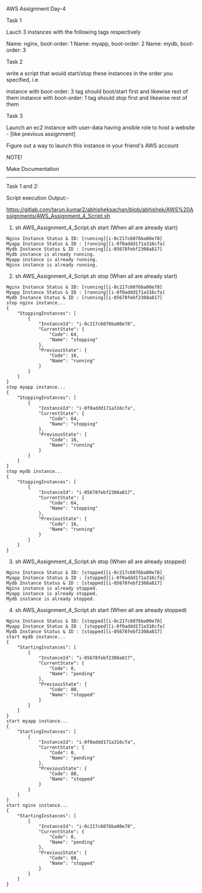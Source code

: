 AWS Assignment Day-4


Task 1

Lauch 3 instances with the following tags respectively


Name: nginx, boot-order: 1
Name: myapp, boot-order: 2
Name: mydb, boot-order: 3


Task 2

write a script that would start/stop these instances in the order you specified, i.e.


instance with boot-order: 3 tag should boot/start first and likewise rest of them
instance with boot-order: 1 tag should stop first and likewise rest of them


Task 3

Launch an ec2 instance with user-data having ansible role to host a website - [like previous assignment]


Figure out a way to launch this instance in your friend's AWS account


NOTE!

Make Documentation  

------------------------------------------------------------------------    

Task 1 and 2:  

Script execution Output:-  

https://gitlab.com/tarun.kumar2/abhisheksachan/blob/abhishek/AWS%20Assignments/AWS_Assignment_4_Script.sh  

1) sh AWS_Assignment_4_Script.sh start (When all are already start)  

```
Nginx Instance Status & ID: [running][i-0c217c6076ba00e78]
Myapp Instance Status & ID : [running][i-0f0addd171a316cfa]
Mydb Instance Status & ID : [running][i-05678febf2308a817]
Mydb instance is already running.
Myapp instance is already running.
Nginx instance is already running.
```
2) sh AWS_Assignment_4_Script.sh stop (When all are already start)  

```
Nginx Instance Status & ID: [running][i-0c217c6076ba00e78]
Myapp Instance Status & ID : [running][i-0f0addd171a316cfa]
Mydb Instance Status & ID : [running][i-05678febf2308a817]
stop nginx instance...
{
    "StoppingInstances": [
        {
            "InstanceId": "i-0c217c6076ba00e78",
            "CurrentState": {
                "Code": 64,
                "Name": "stopping"
            },
            "PreviousState": {
                "Code": 16,
                "Name": "running"
            }
        }
    ]
}
stop myapp instance...
{
    "StoppingInstances": [
        {
            "InstanceId": "i-0f0addd171a316cfa",
            "CurrentState": {
                "Code": 64,
                "Name": "stopping"
            },
            "PreviousState": {
                "Code": 16,
                "Name": "running"
            }
        }
    ]
}
stop mydb instance...
{
    "StoppingInstances": [
        {
            "InstanceId": "i-05678febf2308a817",
            "CurrentState": {
                "Code": 64,
                "Name": "stopping"
            },
            "PreviousState": {
                "Code": 16,
                "Name": "running"
            }
        }
    ]
}
```
3) sh AWS_Assignment_4_Script.sh stop (When all are already stopped)  

```
Nginx Instance Status & ID: [stopped][i-0c217c6076ba00e78]
Myapp Instance Status & ID : [stopped][i-0f0addd171a316cfa]
Mydb Instance Status & ID : [stopped][i-05678febf2308a817]
Nginx instance is already stopped.
Myapp instance is already stopped.
Mydb instance is already stopped.
```

4) sh AWS_Assignment_4_Script.sh start (When all are already stopped)  

```
Nginx Instance Status & ID: [stopped][i-0c217c6076ba00e78]
Myapp Instance Status & ID : [stopped][i-0f0addd171a316cfa]
Mydb Instance Status & ID : [stopped][i-05678febf2308a817]
start mydb instance...
{
    "StartingInstances": [
        {
            "InstanceId": "i-05678febf2308a817",
            "CurrentState": {
                "Code": 0,
                "Name": "pending"
            },
            "PreviousState": {
                "Code": 80,
                "Name": "stopped"
            }
        }
    ]
}
start myapp instance...
{
    "StartingInstances": [
        {
            "InstanceId": "i-0f0addd171a316cfa",
            "CurrentState": {
                "Code": 0,
                "Name": "pending"
            },
            "PreviousState": {
                "Code": 80,
                "Name": "stopped"
            }
        }
    ]
}
start nginx instance...
{
    "StartingInstances": [
        {
            "InstanceId": "i-0c217c6076ba00e78",
            "CurrentState": {
                "Code": 0,
                "Name": "pending"
            },
            "PreviousState": {
                "Code": 80,
                "Name": "stopped"
            }
        }
    ]
}
```



